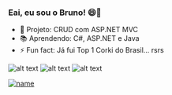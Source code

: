 ### Eai, eu sou o Bruno!  😄👋

- 🔭 Projeto: CRUD com ASP.NET MVC
- 📚 Aprendendo: C#, ASP.NET e Java
- ⚡ Fun fact: Já fui Top 1 Corki do Brasil... rsrs

![alt text][logoC#] ![alt text][logo.NET] ![alt text][logoJava]

[![name](https://img.shields.io/badge/LinkedIn-0077B5?style=for-the-badge&logo=linkedin&logoColor=white)](https://www.linkedin.com/in/brunopeternella/)

[logoC#]: https://img.shields.io/badge/C%23-239120?style=for-the-badge&logo=c-sharp&logoColor=white "Minha queridinha 🥰"
[logo.NET]: https://img.shields.io/badge/.NET-512BD4?style=for-the-badge&logo=dotnet&logoColor=white
[logoJava]: https://img.shields.io/badge/Java-ED8B00?style=for-the-badge&logo=java&logoColor=white

<!--
**bruno-pt/bruno-pt** is a ✨ _special_ ✨ repository because its `README.md` (this file) appears on your GitHub profile.

Here are some ideas to get you started:

- 🔭 I’m currently working on ...
- 🌱 I’m currently learning ...
- 👯 I’m looking to collaborate on ...
- 🤔 I’m looking for help with ...
- 💬 Ask me about ...
- 📫 How to reach me: ...
- 😄 Pronouns: ...
- ⚡ Fun fact: ...
-->
